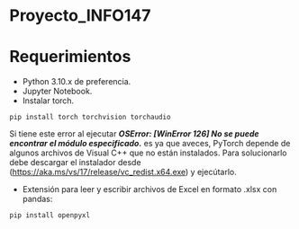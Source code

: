 # Proyecto_INFO147

# Requerimientos

- Python 3.10.x de preferencia.  
- Jupyter Notebook.
- Instalar torch.  
```
pip install torch torchvision torchaudio
```  
Si tiene este error al ejecutar ***OSError: [WinError 126] No se puede encontrar el módulo especificado.*** es ya que aveces, PyTorch depende de algunos archivos de Visual C++ que no están instalados. Para solucionarlo debe descargar el instalador desde (https://aka.ms/vs/17/release/vc_redist.x64.exe) y ejecútarlo.  
- Extensión para leer y escribir archivos de Excel en formato .xlsx con pandas:
```
pip install openpyxl
```   
